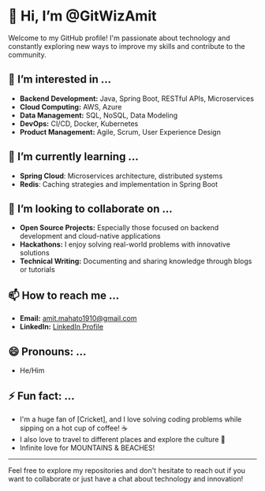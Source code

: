 # 👋 Hi, I’m @GitWizAmit

Welcome to my GitHub profile! I'm passionate about technology and constantly exploring new ways to improve my skills and contribute to the community.

## 👀 I’m interested in ...
- **Backend Development:** Java, Spring Boot, RESTful APIs, Microservices
- **Cloud Computing:** AWS, Azure
- **Data Management:** SQL, NoSQL, Data Modeling
- **DevOps:** CI/CD, Docker, Kubernetes
- **Product Management:** Agile, Scrum, User Experience Design

## 🌱 I’m currently learning ...
- **Spring Cloud**: Microservices architecture, distributed systems
- **Redis**: Caching strategies and implementation in Spring Boot

## 💞️ I’m looking to collaborate on ...
- **Open Source Projects:** Especially those focused on backend development and cloud-native applications
- **Hackathons:** I enjoy solving real-world problems with innovative solutions
- **Technical Writing:** Documenting and sharing knowledge through blogs or tutorials

## 📫 How to reach me ...
- **Email:** amit.mahato1910@gmail.com
- **LinkedIn:** [LinkedIn Profile](https://www.linkedin.com/in/amitmahato12/)

## 😄 Pronouns: ...
- He/Him

## ⚡ Fun fact: ...
- I'm a huge fan of [Cricket], and I love solving coding problems while sipping on a hot cup of coffee! ☕
- I also love to travel to different places and explore the culture 💞️
- Infinite love for MOUNTAINS & BEACHES!

---

Feel free to explore my repositories and don't hesitate to reach out if you want to collaborate or just have a chat about technology and innovation!

<!---
GitWizAmit/GitWizAmit is a ✨ special ✨ repository because its `README.md` (this file) appears on your GitHub profile.
You can click the Preview link to take a look at your changes.
--->
